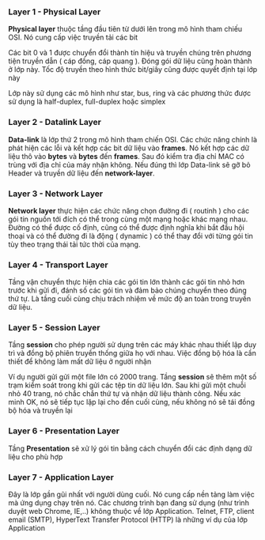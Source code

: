 ### Layer 1 - Physical Layer

**Physical layer** thuộc tầng đầu tiên từ dưới lên trong mô hình tham chiếu OSI. Nó cung cấp việc truyền tải các bit

Các bit 0 và 1 được chuyển đổi thành tín hiệu và truyền chúng trên phương tiện truyền dẫn ( cáp đồng, cáp quang ). Đóng gói dữ liệu cũng hoàn thành ở lớp này. Tốc độ truyền theo hình thức bit/giây cũng được quyết định tại lớp này

Lớp này sử dụng các mô hình như star, bus, ring và các phương thức được sử dụng là half-duplex, full-duplex hoặc simplex

### Layer 2 - Datalink Layer

**Data-link** là lớp thứ 2 trong mô hình tham chiến OSI. Các chức năng chính là phát hiện các lỗi và kết hợp các bit dữ liệu vào **frames**. Nó kết hợp các dữ liệu thô vào **bytes** và **bytes** đến **frames**. Sau đó kiểm tra địa chỉ MAC có trùng với địa chỉ của máy nhận không. Nếu đúng thì lớp Data-link sẽ gỡ bỏ Header và truyền dữ liệu đến **network-layer**. 

### Layer 3 - Network Layer

**Network layer** thực hiện các chức năng chọn đường đi ( routinh ) cho các gói tin nguồn tới đích có thể trong cùng một mạng hoặc khác mạng nhau. Đường có thể được cố định, cũng có thể được định nghĩa khi bắt đầu hội thoại và có thể đường đi là động ( dynamic ) có thể thay đổi với từng gói tin tùy theo trạng thái tải tức thời của mạng.

### Layer 4 - Transport Layer

Tầng vận chuyển thực hiện chia các gói tin lớn thành các gói tin nhỏ hơn trước khi gửi đi, đánh số các gói tin và đảm bảo chúng chuyển theo đúng thứ tự. Là tầng cuối cùng chịu trách nhiệm về mức độ an toàn trong truyền dữ liệu.

### Layer 5 - Session Layer 

Tầng **session** cho phép người sử dụng trên các máy khác nhau thiết lập duy trì và đồng bộ phiên truyền thống giữa họ với nhau. Việc đồng bộ hóa là cần thiết để không làm mất dữ liệu ở người nhận

Ví dụ người gửi gửi một file lớn có 2000 trang. Tầng **session** sẽ thêm một số trạm kiểm soát trong khi gửi các tệp tin dữ liệu lớn. Sau khi gửi một chuỗi nhỏ 40 trang, nó chắc chắn thứ tự và nhận dữ liệu thành công. Nếu xác minh OK, nó sẽ tiếp tục lặp lại cho đến cuối cùng, nếu không nó sẽ tái đồng bộ hóa và truyền lại

### Layer 6 - Presentation Layer

Tầng **Presentation** sẽ xử lý gói tin bằng cách chuyển đổi các định dạng dữ liệu cho phù hợp

### Layer 7 - Application Layer 

Đây là lớp gần gũi nhất với người dùng cuối. Nó cung cấp nền tảng làm việc mà ứng dụng chạy trên nó. Các chương trình bạn đang sử dụng (như trình duyệt web Chrome, IE,..) không thuộc về lớp Application. Telnet, FTP, client email (SMTP), HyperText Transfer Protocol (HTTP) là những ví dụ của lớp Application



